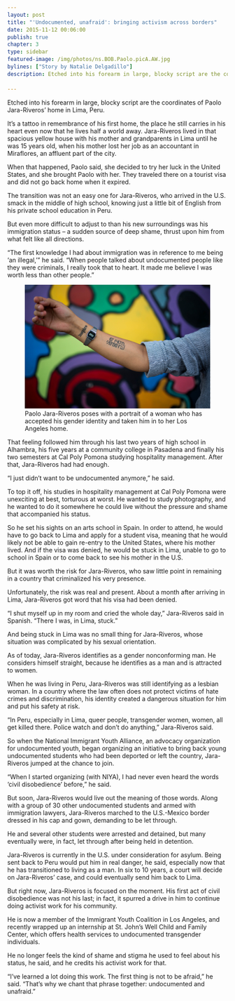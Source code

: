 ```yaml
---
layout: post
title: "'Undocumented, unafraid': bringing activism across borders"
date: 2015-11-12 00:06:00
publish: true
chapter: 3
type: sidebar
featured-image: /img/photos/ns.BOB.Paolo.picA.AW.jpg
bylines: ["Story by Natalie Delgadillo"]
description: Etched into his forearm in large, blocky script are the coordinates of Paolo Jara-Riveros’ home in Lima, Peru.

---
```


Etched into his forearm in large, blocky script are the coordinates of Paolo Jara-Riveros’ home in Lima, Peru.

It’s a tattoo in remembrance of his first home, the place he still carries in his heart even now that he lives half a world away. Jara-Riveros lived in that spacious yellow house with his mother and grandparents in Lima until he was 15 years old, when his mother lost her job as an accountant in Miraflores, an affluent part of the city. 

When that happened, Paolo said, she decided to try her luck in the United States, and she brought Paolo with her. They traveled there on a tourist visa and did not go back home when it expired.

The transition was not an easy one for Jara-Riveros, who arrived in the U.S. smack in the middle of high school, knowing just a little bit of English from his private school education in Peru. 

But even more difficult to adjust to than his new surroundings was his immigration status – a sudden source of deep shame, thrust upon him from what felt like all directions. 

“The first knowledge I had about immigration was in reference to me being ‘an illegal,’” he said. “When people talked about undocumented people like they were criminals, I really took that to heart. It made me believe I was worth less than other people.” 

<figure>
  <img src="/img/photos/ns.BOB.Paolo.picB.AW.jpg" />
  <figcaption>Paolo Jara-Riveros poses with a portrait of a woman who has accepted his gender identity and taken him in to her Los Angeles home.</figcaption>
</figure>

That feeling followed him through his last two years of high school in Alhambra, his five years at a community college in Pasadena and finally his two semesters at Cal Poly Pomona studying hospitality management. After that, Jara-Riveros had had enough.

“I just didn’t want to be undocumented anymore,” he said. 

To top it off, his studies in hospitality management at Cal Poly Pomona were unexciting at best, torturous at worst. He wanted to study photography, and he wanted to do it somewhere he could live without the pressure and shame that accompanied his status. 

So he set his sights on an arts school in Spain. In order to attend, he would have to go back to Lima and apply for a student visa, meaning that he would likely not be able to gain re-entry to the United States, where his mother lived. And if the visa was denied, he would be stuck in Lima, unable to go to school in Spain or to come back to see his mother in the U.S.

But it was worth the risk for Jara-Riveros, who saw little point in remaining in a country that criminalized his very presence. 

Unfortunately, the risk was real and present. About a month after arriving in Lima, Jara-Riveros got word that his visa had been denied.
 
“I shut myself up in my room and cried the whole day,” Jara-Riveros said in Spanish. “There I was, in Lima, stuck.”

And being stuck in Lima was no small thing for Jara-Riveros, whose situation was complicated by his sexual orientation.

As of today, Jara-Riveros identifies as a gender nonconforming man. He considers himself straight, because he identifies as a man and is attracted to women.

When he was living in Peru, Jara-Riveros was still identifying as a lesbian woman. In a country where the law often does not protect victims of hate crimes and discrimination, his identity created a dangerous situation for him and put his safety at risk. 

“In Peru, especially in Lima, queer people, transgender women, women, all get killed there. Police watch and don’t do anything,” Jara-Riveros said. 

So when the National Immigrant Youth Alliance, an advocacy organization for undocumented youth, began organizing an initiative to bring back young undocumented students who had been deported or left the country, Jara-Riveros jumped at the chance to join. 

“When I started organizing (with NIYA), I had never even heard the words ‘civil disobedience’ before,” he said. 

But soon, Jara-Riveros would live out the meaning of those words. Along with a group of 30 other undocumented students and armed with immigration lawyers, Jara-Riveros marched to the U.S.-Mexico border dressed in his cap and gown, demanding to be let through. 

He and several other students were arrested and detained, but many eventually were, in fact, let through after being held in detention. 

Jara-Riveros is currently in the U.S. under consideration for asylum. Being sent back to Peru would put him in real danger, he said, especially now that he has transitioned to living as a man. In six to 10 years, a court will decide on Jara-Riveros’ case, and could eventually send him back to Lima. 

But right now, Jara-Riveros is focused on the moment. His first act of civil disobedience was not his last; in fact, it spurred a drive in him to continue doing activist work for his community. 

He is now a member of the Immigrant Youth Coalition in Los Angeles, and recently wrapped up an internship at St. John’s Well Child and Family Center, which offers health services to undocumented transgender individuals. 

He no longer feels the kind of shame and stigma he used to feel about his status, he said, and he credits his activist work for that. 

“I’ve learned a lot doing this work. The first thing is not to be afraid,” he said. “That’s why we chant that phrase together: undocumented and unafraid.”

